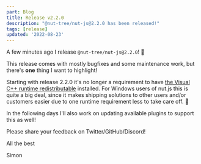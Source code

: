 ```yaml
---
part: Blog
title: Release v2.2.0
description: "@nut-tree/nut-js@2.2.0 has been released!"
tags: [release]
updated: '2022-08-23'
---
```


A few minutes ago I release `@nut-tree/nut-js@2.2.0`! 🚀 

This release comes with mostly bugfixes and some maintenance work, but there's **one** thing I want to highlight!

Starting with release 2.2.0 it's no longer a requirement to have [the Visual C++ runtime redistributable](https://docs.microsoft.com/en-us/cpp/windows/latest-supported-vc-redist?view=msvc-170) installed.
For Windows users of nut.js this is quite a big deal, since it makes shipping solutions to other users and/or customers easier due to one runtime requirement less to take care off. 💪

In the following days I'll also work on updating available plugins to support this as well!

Please share your feedback on Twitter/GitHub/Discord!

All the best

Simon
